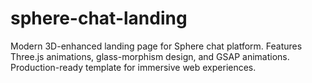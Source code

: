 # sphere-chat-landing
Modern 3D-enhanced landing page for Sphere chat platform. Features Three.js animations, glass-morphism design, and GSAP animations. Production-ready template for immersive web experiences. 

